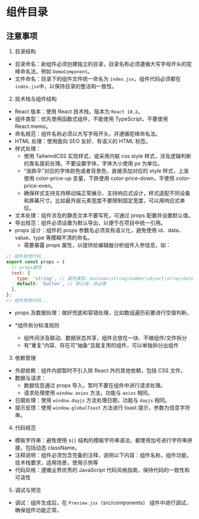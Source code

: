 # 组件目录

## 注意事项

1. 目录结构

- 目录命名：新组件必须创建独立的目录，目录名称必须遵循大写字母开头的驼峰命名法，例如 `DemoComponent`。
- 文件命名：目录下的组件文件统一命名为 `index.jsx`，组件代码必须都在`index.jsx`中，以保持目录的整洁和一致性。

2. 技术栈与组件结构

- React 版本：使用 React 技术栈，版本为 `React 18.2`。
- 组件类型：优先使用函数式组件，不能使用 TypeScript，不要使用 React.memo。
- 命名规范：组件名称必须以大写字母开头，并遵循驼峰命名法。
- HTML 处理：使用面向 SEO 友好、有语义的 HTML 标签。
- 样式处理：
  - 使用 TailwindCSS 实现样式，或采用内联 css style 样式，涉及逻辑判断的类名提前处理。不要设置字体，字体大小使用 px 为单位。
  - “涨跌平”对应的字体颜色或者背景色，直接添加对应的 style 样式，上涨使用 color-price-up 变量，下跌使用 color-price-down，平使用 color-price-even。
  - 确保样式支持支持移动端正常展示、支持响应式设计，样式适配不同设备和屏幕尺寸。比如最外层元素宽度不要限制固定宽度，可以用响应式单位。
- 文本处理：组件涉及的静态文本不要写死，可通过 props 配置并设置默认值。
- 导出规范：组件必须设置为默认导出，以便于在项目中统一引用。
- props 设计：组件的 props 参数名必须具有语义化，避免使用 id、data、value、type 等模糊不清的命名。
  - 需要暴露 props 属性，以提供给编辑器分析组件入参信息，如：

```js
// 组件其他代码...
export const props = {
  // props属性
  text: {
    type: 'string', // 属性类型，boolean|string|number|object|array|date
    default: 'button', // 默认值，非必需
  },
};
// 组件其他代码...
```

- props 及数据处理：做好兜底和容错处理，比如数组遍历前要进行空值判断。

- \*组件拆分标准规则
  - 组件间涉及联动、数据状态共享，组件合放在一块、不做组件/文件拆分
  - 有“重复“内容、存在可”抽象“且能复用的组件，可以单独拆分出组件

3. 依赖管理

- 外部依赖：组件内部暂时不引入除 React 外的其他依赖，包括 CSS 文件。
- 数据与请求：
  - 数据信息通过 props 导入，暂时不要在组件中进行请求处理。
  - 请求处理使用 `window.axios` 方法，功能与 `axios` 相同。
- 日期处理：使用 `window.dayjs` 方法处理日期，功能与 `dayjs` 相同。
- 提示反馈：使用 `window.globalToast` 方法进行 toast 提示，参数为信息字符串。

4. 代码规范

- 模板字符串：避免使用 `${}` 结构的模板字符串语法，都使用加号进行字符串拼接，包括动态 className。
- 注释说明：组件必须包含完备的注释，说明以下内容：组件名称，组件功能，技术栈要求，适用场景，使用示例等
- 代码风格：遵循业界优秀的 JavaScript 代码风格指南，保持代码的一致性和可读性

5. 调试与预览

- 调试：组件生成后，在 `Preview.jsx`（src/components） 组件中进行调试，确保组件功能正常。
